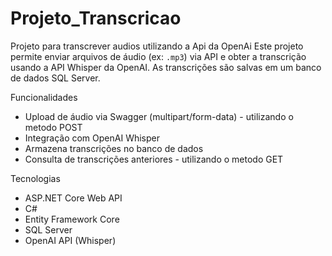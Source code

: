 # Projeto_Transcricao
Projeto para transcrever audios utilizando a Api da OpenAi
Este projeto permite enviar arquivos de áudio (ex: `.mp3`) via API e obter a transcrição usando a API Whisper da OpenAI. As transcrições são salvas em um banco de dados SQL Server.

Funcionalidades

- Upload de áudio via Swagger (multipart/form-data) - utilizando o metodo POST
- Integração com OpenAI Whisper
- Armazena transcrições no banco de dados
- Consulta de transcrições anteriores - utilizando o metodo GET
  
Tecnologias

- ASP.NET Core Web API
- C#
- Entity Framework Core
- SQL Server
- OpenAI API (Whisper)
